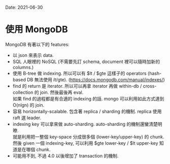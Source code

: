 Date: 2021-06-30

# 使用 MongoDB

MongoDB 有著以下的 features:

* 以 json 來表示 data.
* SQL 人眼裡的 NoSQL (不需要先訂 schema, document 裡可以隨時加新的 columns.)
* 使用 B-tree 做 indexing. 所以可以有 $lt / $gte 這樣子的 operators (hash-based DB 無法使用 $lt/$gte). (https://docs.mongodb.com/manual/indexes/)
* find 的 return 是 iterator. 所以可以再拿 iterator 再做 within-db / cross-collection 的 join. 然後最後再 eval. \
  如果 find 的過程都是有合適的 indexing 的話. mongo 可以利用如此方式達到 O(nlgn) 的 join.
* 容易 horizontally-scalable. 包含著 replica / sharding 的機制. replica 使用 raft 選 leader.
* indexing key 可以拿來做 auto-sharding. auto-sharding 的機制還蠻清楚明暸. \
  就是利用把一整個 key-space 分成很多個 (lower-key/upper-key) 的 chunk. \
  然後 given 一個 indexing-key, 可以利用 $gte lower-key / $lt upper-key 知道是在哪個 chunk.
* 可能用不到, 不過 4.0 以後增加了 transaction 的機制.

